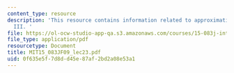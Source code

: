 ```yaml
---
content_type: resource
description: 'This resource contains information related to approximation algorithms
  III. '
file: https://ol-ocw-studio-app-qa.s3.amazonaws.com/courses/15-083j-integer-programming-and-combinatorial-optimization-fall-2009/0f635e5f7d8dd45e87af2bd2a08e53a1_MIT15_083JF09_lec23.pdf
file_type: application/pdf
resourcetype: Document
title: MIT15_083JF09_lec23.pdf
uid: 0f635e5f-7d8d-d45e-87af-2bd2a08e53a1
---
```

